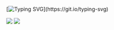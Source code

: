 [![Typing SVG](https://readme-typing-svg.herokuapp.com?font=Architects+Daughter&color=7AF79A&size=30&lines=Hey!+It's+Lucas+Feuser!;I'm+a+Begginer+Developer...;I'm+study+Software+Engineer;)](https://git.io/typing-svg)

<img
		align="center"
		src="https://github-readme-stats.vercel.app/api/top-langs/?username=LucasFeuser&&layout=compact&bg_color=0,73FA79,73FDFF,7A81FF&theme=graywhite"
	/>
	<img
		align="center"
		src="https://github-readme-stats.vercel.app/api?username=LucasFeuser&count_private=true&show_icons=trueline_height=21&bg_color=0,EC6C6C,FFD479,FFFC79,73FA79&theme=graywhite"
	/>
